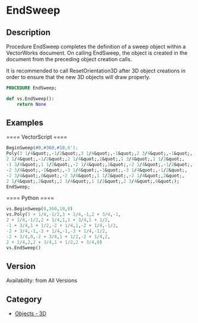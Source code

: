 # EndSweep

## Description
Procedure EndSweep completes the definition of a sweep object within a VectorWorks document. On calling EndSweep, the object is created in the document from the preceding object creation calls.

It is recommended to call ResetOrientation3D after 3D object creations in order to ensure that the new 3D objects will draw properly.

```pascal
PROCEDURE EndSweep;
```

```python
def vs.EndSweep():
    return None
```

## Examples
==== VectorScript ====
```pascal
BeginSweep(#0,#360,#10,0');
Poly(3 1/4&quot;,-1/2&quot;,3 1/4&quot;,-1&quot;,2 3/4&quot;,-1&quot;,
2 1/4&quot;,-1/2&quot;,2 1/4&quot;,1&quot;,1 3/4&quot;,1 1/2&quot;,
-1 3/4&quot;,1 1/2&quot;,-2 1/4&quot;,1&quot;,-2 1/4&quot;,-1/2&quot;,
-2 3/4&quot;,-1&quot;,-3 1/4&quot;,-1&quot;,-3 1/4&quot;,-1/2&quot;,
-2 3/4&quot;,0&quot;,-2 3/4&quot;,1 1/2&quot;,-2 1/4&quot;,2&quot;,
2 1/4&quot;,2&quot;,2 3/4&quot;,1 1/2&quot;,2 3/4&quot;,0&quot;);
EndSweep;
```
==== Python ====
```python
vs.BeginSweep(0,360,10,0)
vs.Poly(3 + 1/4,-1/2,3 + 1/4,-1,2 + 3/4,-1,
2 + 1/4,-1/2,2 + 1/4,1,1 + 3/4,1 + 1/2,
-1 + 3/4,1 + 1/2,-2 + 1/4,1,-2 + 1/4,-1/2,
-2 + 3/4,-1,-3 + 1/4,-1,-3 + 1/4,-1/2,
-2 + 3/4,0,-2 + 3/4,1 + 1/2,-2 + 1/4,2,
2 + 1/4,2,2 + 3/4,1 + 1/2,2 + 3/4,0)
vs.EndSweep()
```

## Version
Availability: from All Versions

## Category
* [Objects - 3D](../Categories/Objects%20-%203D.md)
